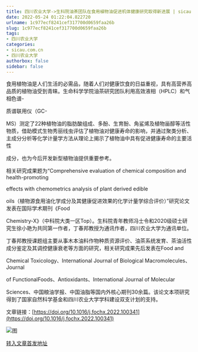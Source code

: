 ```yaml
---
title: 四川农业大学->生科院油茶团队在食用植物油促进机体健康研究取得新进展 | sicau.com.cn
date: 2022-05-24 01:22:04.822720
urlname: 1c977ecf8241cef317700d0659faa26b
slug: 1c977ecf8241cef317700d0659faa26b
tags: 
- 四川农业大学
categories:
- sicau.com.cn
- 四川农业大学
authorbox: false
sidebar: false
---
```

食用植物油是人们生活的必需品，随着人们对健康饮食的日益重视，具有高营养高品质的植物油受到青睐。生命科学学院油茶研究团队利用高效液相（HPLC）和气相色谱-

质谱联用仪（GC-

MS）测定了22种植物油的脂肪酸组成、多酚、生育酚、角鲨烯及植物甾醇等活性物质，借助模式生物秀丽线虫评估了植物油对健康寿命的影响，并通过聚类分析、主成分分析等化学计量学方法从理论上揭示了植物油中具有促进健康寿命的主要活性
<!--more-->
成分，也为今后开发新型植物油提供重要参考。

相关研究成果题为“Comprehensive evaluation of chemical composition and health-promoting

effects with chemometrics analysis of plant derived edible

oils（植物源食用油化学成分及其健康促进效果的化学计量学综合评价）”研究论文发表在国际学术期刊《Food

Chemistry-X》（中科院大类一区Top）。生科院青年教师冯士令和2020级硕士研究生徐小艳为共同第一作者，丁春邦教授为通讯作者，四川农业大学为通讯单位。

丁春邦教授课题组主要从事木本油料作物种质资源评价、油茶系统发育、茶油活性成分鉴定及其调控健康衰老等方面的研究，相关研究成果先后发表在Food and

Chemical Toxicology、International Journal of Biological Macromolecules、Journal

of FunctionalFoods、Antioxidants、International Journal of Molecular

Sciences、中国粮油学报、中国油脂等国内外核心期刊30余篇。该论文本项研究得到了国家自然科学基金和四川农业大学学科建设双支计划的支持。

文章链接：[https://doi.org/10.1016/j.fochx.2022.100341](https://doi.org/10.1016/j.fochx.2022.100341)

![图](https://news.sicau.edu.cn/__local/F/8A/C2/E1B52E8BEC90BC7AEC918853905_75B4BF3E_39A15.png)

[转入文章首发地址](https://news.sicau.edu.cn/info/1078/67902.htm)